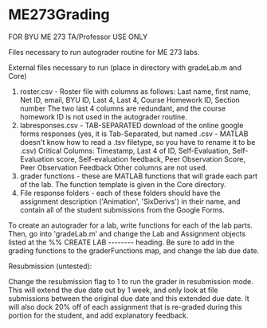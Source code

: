 # ME273Grading
FOR BYU ME 273 TA/Professor USE ONLY

Files necessary to run autograder routine for ME 273 labs.

External files necessary to run (place in directory with gradeLab.m and Core)
1. roster.csv - Roster file with columns as follows:
  Last name, first name, Net ID, email, BYU ID, Last 4, Last 4, Course Homework ID, Section number
  The two last 4 columns are redundant, and the course homework ID is not used in the autograder routine.
2. labresponses.csv - TAB-SEPARATED download of the online google forms responses (yes, it is Tab-Separated, but named .csv - MATLAB doesn't know how to read a .tsv filetype, so you have to rename it to be .csv)
  Critical Columns: Timestamp, Last 4 of ID, Self-Evaluation, Self-Evaluation score, Self-evaluation feedback, Peer Observation Score, Peer Observation Feedback
  Other columns are not used.
3. grader functions - these are MATLAB functions that will grade each part of the lab. The function template is given in the Core directory.
4. File response folders - each of these folders should have the assignment description ('Animation', 'SixDerivs') in their name, and contain all of the student submissions from the Google Forms.

To create an autograder for a lab, write functions for each of the lab parts. Then, go into 'gradeLab.m' and change the Lab and Assignment objects listed at the %% CREATE LAB -------- heading. Be sure to add in the grading functions to the graderFunctions map, and change the lab due date.

Resubmission (untested):

Change the resubmission flag to 1 to run the grader in resubmission mode. This will extend the due date out by 1 week, and only look at file submissions between the original due date and this extended due date. It will also dock 20% off of each assignment that is re-graded during this portion for the student, and add explanatory feedback.
